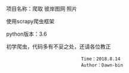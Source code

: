 项目名称：爬取 彼岸图网 照片

使用scrapy爬虫框架

python版本：3.6

初学爬虫，代码多有不妥之处，还请各位教正

								Time：2018.8.14
								Author：Dawn-bin